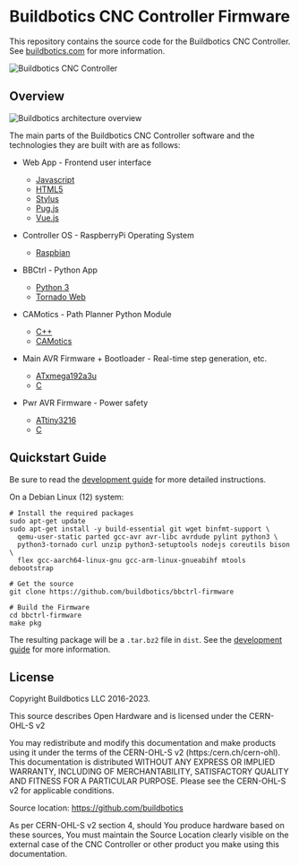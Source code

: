 # Buildbotics CNC Controller Firmware
This repository contains the source code for the Buildbotics CNC Controller.
See [buildbotics.com](https://buildbotics.com/) for more information.

![Buildbotics CNC Controller](docs/buildbotics_controller.png)

## Overview
![Buildbotics architecture overview](docs/buildbotics_architecture_overview.png)

The main parts of the Buildbotics CNC Controller software and the technologies
they are built with are as follows:

 * Web App - Frontend user interface
   * [Javascript](https://www.w3schools.com/js/)
   * [HTML5](https://www.w3schools.com/html/)
   * [Stylus](http://stylus-lang.com/)
   * [Pug.js](https://pugjs.org/)
   * [Vue.js](https://vuejs.org/)

 * Controller OS - RaspberryPi Operating System
   * [Raspbian](https://www.raspbian.org/)

 * BBCtrl - Python App
   * [Python 3](https://www.python.org/)
   * [Tornado Web](https://www.tornadoweb.org/)

 * CAMotics - Path Planner Python Module
   * [C++](http://www.cplusplus.com/)
   * [CAMotics](https://camotics.org/)

 * Main AVR Firmware + Bootloader - Real-time step generation, etc.
   * [ATxmega192a3u](https://www.microchip.com/wwwproducts/ATxmega192A3U)
   * [C](https://en.wikipedia.org/wiki/C_(programming_language))

 * Pwr AVR Firmware - Power safety
   * [ATtiny3216](https://www.microchip.com/wwwproducts/ATtiny3216)
   * [C](https://en.wikipedia.org/wiki/C_(programming_language))

## Quickstart Guide

Be sure to read the [development guide](docs/development.md) for more detailed
instructions.

On a Debian Linux (12) system:

    # Install the required packages
    sudo apt-get update
    sudo apt-get install -y build-essential git wget binfmt-support \
      qemu-user-static parted gcc-avr avr-libc avrdude pylint python3 \
      python3-tornado curl unzip python3-setuptools nodejs coreutils bison \
      flex gcc-aarch64-linux-gnu gcc-arm-linux-gnueabihf mtools debootstrap

    # Get the source
    git clone https://github.com/buildbotics/bbctrl-firmware

    # Build the Firmware
    cd bbctrl-firmware
    make pkg

The resulting package will be a ``.tar.bz2`` file in ``dist``.  See the
[development guide](docs/development.md) for more information.

## License
Copyright Buildbotics LLC 2016-2023.

This source describes Open Hardware and is licensed under the CERN-OHL-S v2

You may redistribute and modify this documentation and make products
using it under the terms of the CERN-OHL-S v2 (https:/cern.ch/cern-ohl).
This documentation is distributed WITHOUT ANY EXPRESS OR IMPLIED
WARRANTY, INCLUDING OF MERCHANTABILITY, SATISFACTORY QUALITY
AND FITNESS FOR A PARTICULAR PURPOSE. Please see the CERN-OHL-S v2
for applicable conditions.

Source location: https://github.com/buildbotics

As per CERN-OHL-S v2 section 4, should You produce hardware based on
these sources, You must maintain the Source Location clearly visible on
the external case of the CNC Controller or other product you make using
this documentation.
